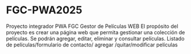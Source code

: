 # FGC-PWA2025
Proyecto integrador PWA FGC
Gestor de Películas WEB
El propósito del proyecto es crear una página web que permita gestionar una colección de películas. Se podrán agregar, editar, eliminar y consultar películas. 
Listado de películas/formulario de contacto/ agregar /quitar/modificar películas
